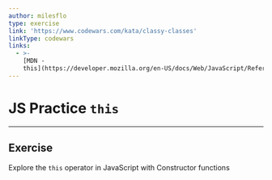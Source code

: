```yaml
---
author: milesflo
type: exercise
link: 'https://www.codewars.com/kata/classy-classes'
linkType: codewars
links:
  - >-
    [MDN -
    this](https://developer.mozilla.org/en-US/docs/Web/JavaScript/Reference/Operators/this){website}
---
```


# JS Practice `this`


---

## Exercise

Explore the `this` operator in JavaScript with Constructor functions
